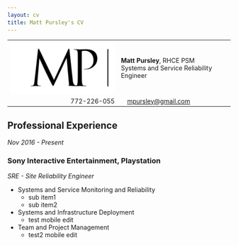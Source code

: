 ```yaml
---
layout: cv
title: Matt Pursley's CV
---
```


<center><table width="600">
  <tr>
    <td valign="middle" align="right" border="1">
      <img src="assets/matt pursley resume logo v2 cropped.png" width="300">
    </td>
    <td valign="middle" align="left">
      <b>Matt Pursley</b>, RHCE PSM<br>Systems and Service Reliability Engineer
    </td>
  </tr>
  <tr>
    <td valign="middle" align="right"> <div id="webaddress"> 
      <i class="fi-telephone"></i>772-226-055</div> 
    </td>
    <td valign="middle" align="left"> <div id="webaddress"> 
      <i class="fi-mail" style="margin-left:1em"></i> 
      <a href="mailto:mpursley@gmail.com">mpursley@gmail.com</a> 
      </div> 
    </td>
  </tr>
</table>
</center>




## Professional Experience

_Nov 2016 - Present_
### __Sony Interactive Entertainment, Playstation__
_SRE - Site Reliability Engineer_

* Systems and Service Monitoring and Reliability
  * sub item1
  * sub item2
* Systems and Infrastructure Deployment
  * test mobile edit
* Team and Project Management
  * test2 mobile edit
